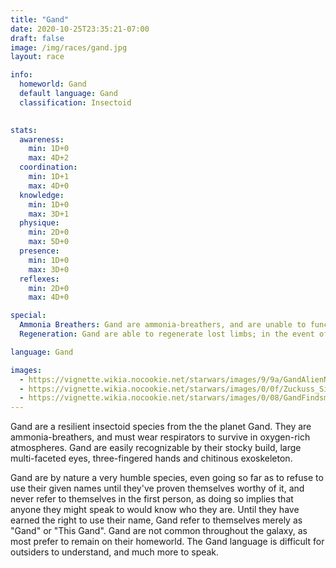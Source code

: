 ```yaml
---
title: "Gand"
date: 2020-10-25T23:35:21-07:00
draft: false
image: /img/races/gand.jpg
layout: race

info:
  homeworld: Gand
  default language: Gand
  classification: Insectoid
  

stats:
  awareness:
    min: 1D+0
    max: 4D+2
  coordination:
    min: 1D+1
    max: 4D+0
  knowledge:
    min: 1D+0
    max: 3D+1
  physique:
    min: 2D+0
    max: 5D+0
  presence:
    min: 1D+0
    max: 3D+0
  reflexes:
    min: 2D+0
    max: 4D+0

special:
  Ammonia Breathers: Gand are ammonia-breathers, and are unable to function in oxygen-rich atmospheres without the assistance of a respirator. Any Gand forced to breathe oxygen will suffer damage each round, starting at 1D+0 and increasing by 1D+0 every subsequent round.
  Regeneration: Gand are able to regenerate lost limbs; in the event of a Gand losing a limb they may make a Stamina roll once per day until the limb is fully healed. A Difficult roll or higher will result in the limb regenerating 10% of its remaining needed growth. Any roll lower than 10% means the limb did not regrow that day.

language: Gand

images:
  - https://vignette.wikia.nocookie.net/starwars/images/9/9a/GandAlienNEGAS.jpg/revision/latest?cb=20061205190815
  - https://vignette.wikia.nocookie.net/starwars/images/0/0f/Zuckuss_Sideshow.png/revision/latest?cb=20161201055856
  - https://vignette.wikia.nocookie.net/starwars/images/0/08/GandFindsman.jpg/revision/latest?cb=20060215025326
---
```


Gand are a resilient insectoid species from the the planet Gand. They are
ammonia-breathers, and must wear respirators to survive in oxygen-rich
atmospheres. Gand are easily recognizable by their stocky build, large
multi-faceted eyes, three-fingered hands and chitinous exoskeleton.

Gand are by nature a very humble species, even going so far as to refuse to use
their given names until they've proven themselves worthy of it, and never refer
to themselves in the first person, as doing so implies that anyone they might
speak to would know who they are. Until they have earned the right to use their
name, Gand refer to themselves merely as "Gand" or "This Gand". Gand are not
common throughout the galaxy, as most prefer to remain on their homeworld. The
Gand language is difficult for outsiders to understand, and much more to speak.

